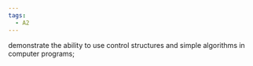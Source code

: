 ```yaml
---
tags:
  - A2
---
```

demonstrate the ability to use control structures and simple algorithms in computer programs;